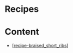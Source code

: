 # Recipes

# Content
- [[recipe-braised_short_ribs]]

[//begin]: # "Autogenerated link references for markdown compatibility"
[recipe-braised_short_ribs]: recipe-braised_short_ribs.md "Recipe: Braised Beef Short Ribs"
[//end]: # "Autogenerated link references"